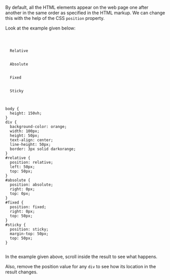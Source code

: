 By default, all the HTML elements appear
on the web page one after another in the same
order as specified in the HTML
markup. We can change this
with the help of the CSS `position` property.

Look at the example given below:

<codeblock language="css" type="lesson">
<code>
<panel language="html">
<div id="relative">
  Relative
</div>
<div id="absolute">
  Absolute
</div>
<div id="fixed">
  Fixed
</div>
<div id="sticky">
  Sticky
</div>
</panel>
<panel language="css">
body {
  height: 150vh;
}
div {
  background-color: orange;
  width: 100px;
  height: 50px;
  text-align: center;
  line-height: 50px;
  border: 3px solid darkorange;
}
#relative {
  position: relative;
  left: 50px;
  top: 50px;
}
#absolute {
  position: absolute;
  right: 0px;
  top: 0px;
}
#fixed {
  position: fixed;
  right: 0px;
  top: 50px;
}
#sticky {
  position: sticky;
  margin-top: 50px;
  top: 50px;
}
</panel>
</code>
</codeblock>


In the example given above,
scroll inside the result
to see what happens.

Also, remove the position
value for any `div`
to see how its location
in the result changes.